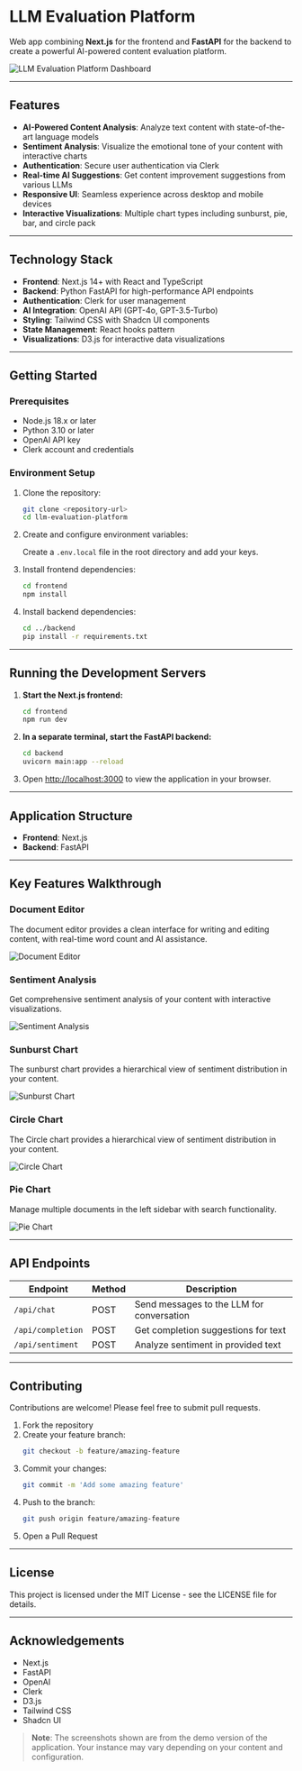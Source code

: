 # LLM Evaluation Platform

Web app combining **Next.js** for the frontend and **FastAPI** for the backend to create a powerful AI-powered content evaluation platform.

![LLM Evaluation Platform Dashboard](https://i.imgur.com/YHbwDaB.png)

---

## Features

- **AI-Powered Content Analysis**: Analyze text content with state-of-the-art language models
- **Sentiment Analysis**: Visualize the emotional tone of your content with interactive charts
- **Authentication**: Secure user authentication via Clerk
- **Real-time AI Suggestions**: Get content improvement suggestions from various LLMs
- **Responsive UI**: Seamless experience across desktop and mobile devices
- **Interactive Visualizations**: Multiple chart types including sunburst, pie, bar, and circle pack

---

## Technology Stack

- **Frontend**: Next.js 14+ with React and TypeScript
- **Backend**: Python FastAPI for high-performance API endpoints
- **Authentication**: Clerk for user management
- **AI Integration**: OpenAI API (GPT-4o, GPT-3.5-Turbo)
- **Styling**: Tailwind CSS with Shadcn UI components
- **State Management**: React hooks pattern
- **Visualizations**: D3.js for interactive data visualizations

---

## Getting Started

### Prerequisites

- Node.js 18.x or later
- Python 3.10 or later
- OpenAI API key
- Clerk account and credentials

### Environment Setup

1. Clone the repository:

   ```bash
   git clone <repository-url>
   cd llm-evaluation-platform
   ```

2. Create and configure environment variables:

   Create a `.env.local` file in the root directory and add your keys.

3. Install frontend dependencies:

   ```bash
   cd frontend
   npm install
   ```

4. Install backend dependencies:
   ```bash
   cd ../backend
   pip install -r requirements.txt
   ```

---

## Running the Development Servers

1. **Start the Next.js frontend:**

   ```bash
   cd frontend
   npm run dev
   ```

2. **In a separate terminal, start the FastAPI backend:**

   ```bash
   cd backend
   uvicorn main:app --reload
   ```

3. Open [http://localhost:3000](http://localhost:3000) to view the application in your browser.

---

## Application Structure

- **Frontend**: Next.js
- **Backend**: FastAPI

---

## Key Features Walkthrough

### Document Editor

The document editor provides a clean interface for writing and editing content, with real-time word count and AI assistance.

![Document Editor](https://i.imgur.com/1JfWgDm.png)

### Sentiment Analysis

Get comprehensive sentiment analysis of your content with interactive visualizations.

![Sentiment Analysis](https://raw.githubusercontent.com/iababio/llm_evaluator/2b7ddc1cfd643a70aaa7342ba5d23f18c52bc532/public/sentiment.png)

### Sunburst Chart

The sunburst chart provides a hierarchical view of sentiment distribution in your content.

![Sunburst Chart](https://raw.githubusercontent.com/iababio/llm_evaluator/2b7ddc1cfd643a70aaa7342ba5d23f18c52bc532/public/sunburst.png)

### Circle Chart

The Circle chart provides a hierarchical view of sentiment distribution in your content.

![Circle Chart](https://raw.githubusercontent.com/iababio/llm_evaluator/2b7ddc1cfd643a70aaa7342ba5d23f18c52bc532/public/circle.png)

### Pie Chart

Manage multiple documents in the left sidebar with search functionality.

![Pie Chart](https://raw.githubusercontent.com/iababio/llm_evaluator/2b7ddc1cfd643a70aaa7342ba5d23f18c52bc532/public/pie.png)

---

## API Endpoints

| Endpoint          | Method | Description                               |
| ----------------- | ------ | ----------------------------------------- |
| `/api/chat`       | POST   | Send messages to the LLM for conversation |
| `/api/completion` | POST   | Get completion suggestions for text       |
| `/api/sentiment`  | POST   | Analyze sentiment in provided text        |

---

## Contributing

Contributions are welcome! Please feel free to submit pull requests.

1. Fork the repository
2. Create your feature branch:
   ```bash
   git checkout -b feature/amazing-feature
   ```
3. Commit your changes:
   ```bash
   git commit -m 'Add some amazing feature'
   ```
4. Push to the branch:
   ```bash
   git push origin feature/amazing-feature
   ```
5. Open a Pull Request

---

## License

This project is licensed under the MIT License - see the LICENSE file for details.

---

## Acknowledgements

- Next.js
- FastAPI
- OpenAI
- Clerk
- D3.js
- Tailwind CSS
- Shadcn UI

> **Note**: The screenshots shown are from the demo version of the application. Your instance may vary depending on your content and configuration.
